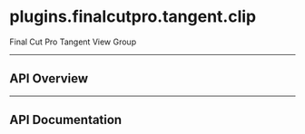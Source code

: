 # plugins.finalcutpro.tangent.clip

Final Cut Pro Tangent View Group

---

## API Overview

---

## API Documentation

